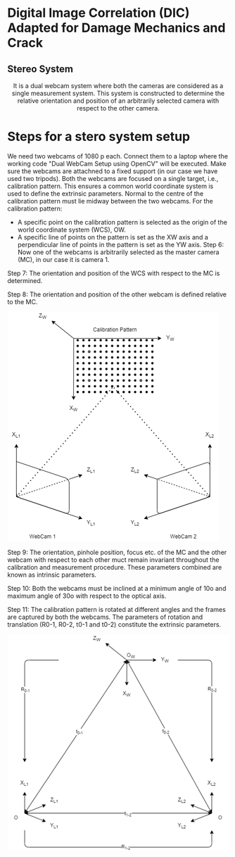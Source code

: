 # Digital Image Correlation (DIC) Adapted for Damage Mechanics and Crack

## Stereo System
<p align="center">
It is a dual webcam system where both the cameras are considered as a single measurement system. This system is constructed to determine the relative orientation and position of an arbitrarily selected camera with respect to the other camera.
</p>

# Steps for a stero system setup
We need two webcams of 1080 p each. Connect them to a laptop where the working code "Dual WebCam Setup using OpenCV" will be executed. Make sure the webcams are attachned to a fixed support (in our case we have used two tripods). Both the webcams are focused on a single target, i.e., calibration pattern. This ensures a common world coordinate system is used to define the extrinsic parameters. Normal to the centre of the calibration pattern must lie midway between the two webcams. For the calibration pattern:
* A specific point on the calibration pattern is selected as the origin of the world coordinate system (WCS), OW.
* A specific line of points on the pattern is set as the XW axis and a perpendicular line of points in the pattern is set as the YW axis.
Step 6: Now one of the webcams is arbitrarily selected as the master camera (MC), in our case it is camera 1.

Step 7: The orientation and position of the WCS with respect to the MC is determined.

Step 8: The orientation and position of the other webcam is defined relative to the MC.

![Focus of WebCams](https://github.com/stochasticmaterialism/Digital-Image-Correlation-DIC-/blob/main/Images/Focus%20of%20WebCams.png?raw=true)  

Step 9: The orientation, pinhole position, focus etc. of the MC and the other webcam with respect to each other muct remain invariant throughout the calibration and measurement procedure. These parameters combined are known as intrinsic parameters.

Step 10: Both the webcams must be inclined at a minimum angle of 10o and maximum angle of 30o with respect to the optical axis.

Step 11: The calibration pattern is rotated at different angles and the frames are captured by both the webcams. The parameters of rotation and translation (R0-1, R0-2, t0-1 and t0-2) constitute the extrinsic parameters.

![Extrinsic Parameters](https://github.com/stochasticmaterialism/Digital-Image-Correlation-DIC-/blob/main/Images/Extrinsic%20Parameters.png?raw=true)
